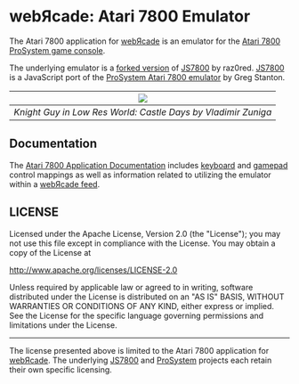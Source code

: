 # webЯcade: Atari 7800 Emulator

The Atari 7800 application for [webЯcade](https://www.webrcade.com) is an emulator for the [Atari 7800 ProSystem game console](https://en.wikipedia.org/wiki/Atari_7800).

The underlying emulator is a [forked version](https://github.com/raz0red/js7800/tree/webrcade) of [JS7800](https://github.com/raz0red/js7800) by raz0red. [JS7800](https://github.com/raz0red/js7800) is a JavaScript port of the [ProSystem Atari 7800 emulator](https://github.com/gstanton/ProSystem1_3) by Greg Stanton. 

| [![](https://docs.webrcade.com/assets/images/apps/7800.png?raw=full)](https://play.webrcade.com) | 
|:--:| 
| *Knight Guy in Low Res World: Castle Days by Vladimir Zuniga* |


## Documentation

The [Atari 7800 Application Documentation](https://docs.webrcade.com/apps/emulators/7800/) includes [keyboard](https://docs.webrcade.com/apps/emulators/7800/#keyboard) and [gamepad](https://docs.webrcade.com/apps/emulators/7800/#gamepad) control mappings as well as information related to utilizing the emulator within a [webЯcade feed](https://docs.webrcade.com/apps/emulators/7800/#feed). 

## LICENSE

Licensed under the Apache License, Version 2.0 (the "License"); you may not use this file except in compliance with the License. You may obtain a copy of the License at

http://www.apache.org/licenses/LICENSE-2.0

Unless required by applicable law or agreed to in writing, software distributed under the License is distributed on an "AS IS" BASIS, WITHOUT WARRANTIES OR CONDITIONS OF ANY KIND, either express or implied. See the License for the specific language governing permissions and limitations under the License.

---

The license presented above is limited to the Atari 7800 application for [webЯcade](https://www.webrcade.com). The underlying [JS7800](https://github.com/raz0red/js7800) and [ProSystem](https://github.com/gstanton/ProSystem1_3) projects each retain their own specific licensing.